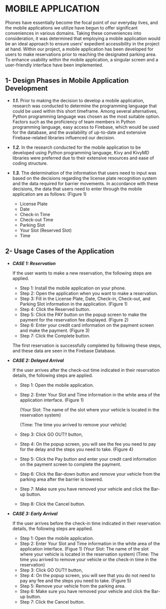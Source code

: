 # MOBILE APPLICATION

Phones have essentially become the focal point of our everyday lives, and the mobile applications we utilize have begun to offer significant conveniences in various domains. Taking these conveniences into consideration, it was determined that employing a mobile application would be an ideal approach to ensure users' expedient accessibility in the project at hand. Within our project, a mobile application has been developed for users to make reservations prior to reaching the designated parking area. To enhance usability within the mobile application, a singular screen and a user-friendly interface have been implemented.

## 1- Design Phases in Mobile Application Development

  - ***1.1.***	 Prior to making the decision to develop a mobile application, research was conducted to determine the programming language that could be used within this short timeframe. Among several alternatives, Python programming language was chosen as the most suitable option. Factors such as the proficiency of team members in Python programming language, easy access to Firebase, which would be used for the database, and the availability of up-to-date and extensive Firebase-related libraries influenced our decision.

 -  ***1.2.***	 In the research conducted for the mobile application to be developed using Python programming language, Kivy and KivyMD libraries were preferred due to their extensive resources and ease of coding structure.

 -  ***1.3.***	 The determination of the information that users need to input was based on the decisions regarding the license plate recognition system and the data required for barrier movements. In accordance with these decisions, the data that users need to enter through the mobile application are as follows: (Figure 1)
    - License Plate
    -	Date
    -	Check-in Time
    -	Check-out Time
    -	Parking Slot
    -	Your Slot (Reserved Slot)
    -	Time



## 2- Usage Cases of the Application

- ***CASE 1: Reservation***
  
    If the user wants to make a new reservation, the following steps are applied.
    -	Step 1: Install the mobile application on your phone.
    -	Step 2: Open the application when you want to make a reservation.
    -	Step 3: Fill in the License Plate, Date, Check-in, Check-out, and Parking Slot information in the application. (Figure 1)
    -	Step 4: Click the Reserved button.
    -	Step 5: Click the PAY button on the popup screen to make the payment for the reservation fee displayed. (Figure 2)
    -	Step 6: Enter your credit card information on the payment screen and make the payment. (Figure 3)
    -	Step 7: Click the Complete button.

    The first reservation is successfully completed by following these steps, and these data are seen in the Firebase Database.

- ***CASE 2: Delayed Arrival***

    If the user arrives after the check-out time indicated in their reservation details, the following steps are applied.
    -	Step 1: Open the mobile application.
    -	Step 2: Enter Your Slot and Time information in the white area of the application interface. (Figure 1)
    
        (Your Slot: The name of the slot where your vehicle is located in the reservation system)

        (Time: The time you arrived to remove your vehicle)
    -	Step 3: Click GO OUT!! button,
    -	Step 4: On the popup screen, you will see the fee you need to pay for the delay and the steps you need to take. (Figure 4)
    -	Step 5: Click the Pay button and enter your credit card information on the payment screen to complete the payment.
    -	Step 6: Click the Bar-down button and remove your vehicle from the parking area after the barrier is lowered.
    -	Step 7: Make sure you have removed your vehicle and click the Bar-up button.
    -	Step 8: Click the Cancel button.
 
- ***CASE 3: Early Arrival***

    If the user arrives before the check-in time indicated in their reservation details, the following steps are applied.
    -	Step 1: Open the mobile application.
    -	Step 2: Enter Your Slot and Time information in the white area of the application interface. (Figue 1)
          (Your Slot: The name of the slot where your vehicle is located in the reservation system)
          (Time: The time you arrived to remove your vehicle or the check-in time in the reservation)
    -	Step 3: Click GO OUT!! button,
    -	Step 4: On the popup screen, you will see that you do not need to pay any fee and the steps you need to take. (Figure 5)
    -	Step 5: Remove your vehicle from the parking area.
    -	Step 6: Make sure you have removed your vehicle and click the Bar-up button.
    -	Step 7: Click the Cancel button.

